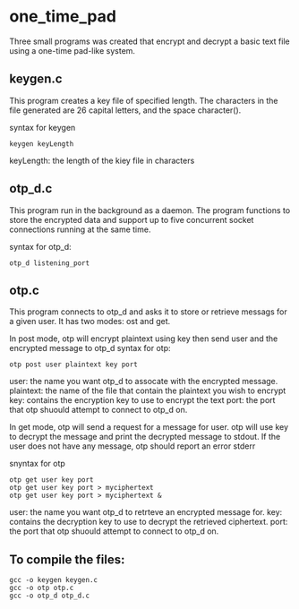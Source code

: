 # one_time_pad

Three small programs was created that encrypt and decrypt a basic text file using a one-time pad-like system. 

## keygen.c

This program creates a key file of specified length. The characters in the file generated are 26 capital letters, and the space character().

syntax for keygen

    keygen keyLength

keyLength: the length of the kiey file in characters


## otp_d.c

This program run in the background as a daemon. The program functions to store the encrypted data and support up to five concurrent socket connections running at the same time.

syntax for otp_d:

    otp_d listening_port


## otp.c

This program connects to otp_d and asks it to store or retrieve messags for a given user. It has two modes: ost and get.

In post mode, otp will encrypt plaintext using key then send user and the encrypted message to otp_d
syntax for otp:

    otp post user plaintext key port

user: the name you want otp_d to assocate with the encrypted message.
plaintext: the name of the file that contain the plaintext you wish to encrypt
key: contains the encryption key to use to encrypt the text
port: the port that otp shuould attempt to connect to otp_d on.

In get mode, otp will send a request for a message for user. otp will use key to decrypt the message and print the decrypted message to stdout.
If the user does not have any message, otp should report an error stderr

snyntax for otp

    otp get user key port
    otp get user key port > myciphertext
    otp get user key port > myciphertext &

user: the name you want otp_d to retrteve an encrypted message for.
key: contains the decryption key to use to decrypt the retrieved ciphertext.
port: the port that otp shuould attempt to connect to otp_d on.

## To compile the files:

    gcc -o keygen keygen.c
    gcc -o otp otp.c
    gcc -o otp_d otp_d.c
